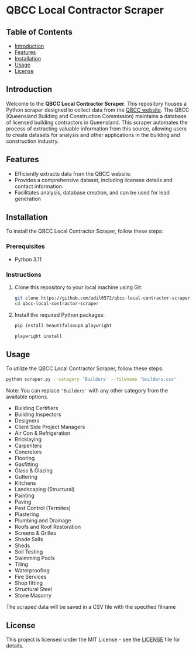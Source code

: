 # QBCC Local Contractor Scraper

## Table of Contents

- [Introduction](#introduction)
- [Features](#features)
- [Installation](#installation)
- [Usage](#usage)
- [License](#license)

## Introduction

Welcome to the **QBCC Local Contractor Scraper**. This repository houses a Python scraper designed to collect data from the [QBCC website](https://my.qbcc.qld.gov.au/myQBCC/s/findlocalcontractor). The QBCC (Queensland Building and Construction Commission) maintains a database of licensed building contractors in Queensland. This scraper automates the process of extracting valuable information from this source, allowing users to create datasets for analysis and other applications in the building and construction industry.

## Features

- Efficiently extracts data from the QBCC website.
- Provides a comprehensive dataset, including licensee details and contact information.
- Facilitates analysis, database creation, and can be used for lead generation

## Installation

To install the QBCC Local Contractor Scraper, follow these steps:

### Prerequisites

- Python 3.11

### Instructions

1. Clone this repository to your local machine using Git:

   ```bash
   git clone https://github.com/adil6572/qbcc-local-contractor-scraper.git
   cd qbcc-local-contractor-scraper
   ```

2. Install the required Python packages:

   ```bash
   pip install beautifulsoup4 playwright
   ```

   ```bash
   playwright install
   ```

## Usage

To utilize the QBCC Local Contractor Scraper, follow these steps:

```bash
python scraper.py --category 'Builders' --filename 'builders.csv'
```

Note: You can replace `'Builders'` with any other category from the available options.

- Building Certifiers
- Building Inspectors
- Designers
- Client Side Project Managers
- Air Con & Refrigeration
- Bricklaying
- Carpenters
- Concretors
- Flooring
- Gasfitting
- Glass & Glazing
- Guttering
- Kitchens
- Landscaping (Structural)
- Painting
- Paving
- Pest Control (Termites)
- Plastering
- Plumbing and Drainage
- Roofs and Roof Restoration
- Screens & Grilles
- Shade Sails
- Sheds
- Soil Testing
- Swimming Pools
- Tiling
- Waterproofing
- Fire Services
- Shop fitting
- Structural Steel
- Stone Masonry

The scraped data will be saved in a CSV file with the specified filname

## License

This project is licensed under the MIT License - see the [LICENSE](LICENSE) file for details.
